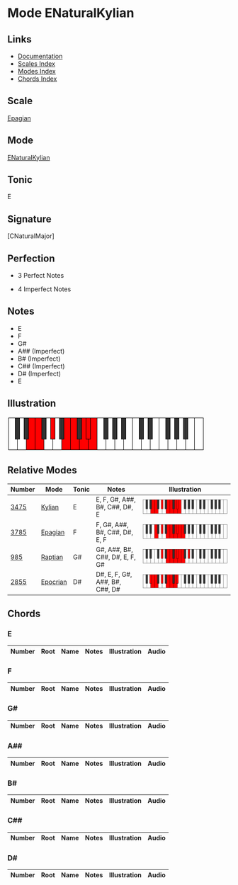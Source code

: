 # Mode ENaturalKylian

## Links

- [Documentation](index.md)
- [Scales Index](Scales.md)
- [Modes Index](Modes.md)
- [Chords Index](Chords.md)

## Scale

[Epagian](ScaleEpagian.md)

## Mode

[ENaturalKylian](ModeENaturalKylian.md)

## Tonic

E

## Signature

[CNaturalMajor]

## Perfection

 - 3 Perfect Notes

 - 4 Imperfect Notes

## Notes

- E
- F
- G#
- A## (Imperfect)
- B# (Imperfect)
- C## (Imperfect)
- D# (Imperfect)
- E

## Illustration

![ENaturalKylian](ModeENaturalKylian.png)

## Relative Modes

| Number | Mode | Tonic | Notes | Illustration |
|--------|------|-------|-------|--------------|
| [3475](https://ianring.com/musictheory/scales/3475) | [Kylian](ModeKylian.md) | E | E, F, G#, A##, B#, C##, D#, E | ![ENaturalKylian](ModeENaturalKylian.png) |
| [3785](https://ianring.com/musictheory/scales/3785) | [Epagian](ModeEpagian.md) | F | F, G#, A##, B#, C##, D#, E, F | ![FNaturalEpagian](ModeFNaturalEpagian.png) |
| [985](https://ianring.com/musictheory/scales/985) | [Raptian](ModeRaptian.md) | G# | G#, A##, B#, C##, D#, E, F, G# | ![GSharpRaptian](ModeGSharpRaptian.png) |
| [2855](https://ianring.com/musictheory/scales/2855) | [Epocrian](ModeEpocrian.md) | D# | D#, E, F, G#, A##, B#, C##, D# | ![DSharpEpocrian](ModeDSharpEpocrian.png) |

## Chords

### E

| Number | Root | Name | Notes | Illustration | Audio |
|--------|------|------|-------|--------------|-------|

### F

| Number | Root | Name | Notes | Illustration | Audio |
|--------|------|------|-------|--------------|-------|

### G#

| Number | Root | Name | Notes | Illustration | Audio |
|--------|------|------|-------|--------------|-------|

### A##

| Number | Root | Name | Notes | Illustration | Audio |
|--------|------|------|-------|--------------|-------|

### B#

| Number | Root | Name | Notes | Illustration | Audio |
|--------|------|------|-------|--------------|-------|

### C##

| Number | Root | Name | Notes | Illustration | Audio |
|--------|------|------|-------|--------------|-------|

### D#

| Number | Root | Name | Notes | Illustration | Audio |
|--------|------|------|-------|--------------|-------|

